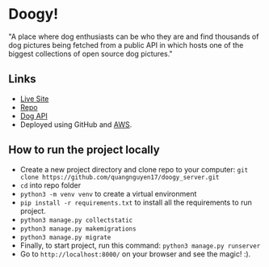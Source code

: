 # Doogy!

"A place where dog enthusiasts can be who they are and find thousands of dog pictures being fetched from a public API in which hosts one of the biggest collections of open source dog pictures."

## Links

- [Live Site](http://13.52.102.43/)
- [Repo](https://github.com/quangnguyen17/doogy_server)
- [Dog API](https://dog.ceo/dog-api/)
- Deployed using GitHub and [AWS](https://aws.amazon.com/).

## How to run the project locally

- Create a new project directory and clone repo to your computer: `git clone https://github.com/quangnguyen17/doogy_server.git`
- `cd` into repo folder
- `python3 -m venv venv` to create a virtual environment
- `pip install -r requirements.txt` to install all the requirements to run project.
- `python3 manage.py collectstatic`
- `python3 manage.py makemigrations`
- `python3 manage.py migrate`
- Finally, to start project, run this command: `python3 manage.py runserver` 
- Go to `http://localhost:8000/` on your browser and see the magic! :).
